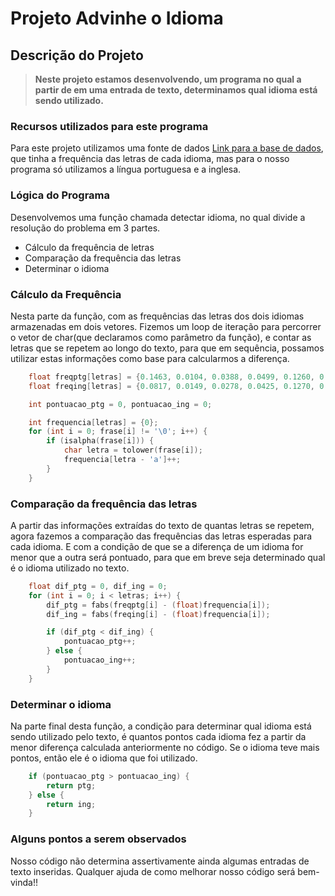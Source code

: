 # Projeto Advinhe o Idioma

## Descrição do Projeto
 > **Neste projeto estamos desenvolvendo, um programa no qual a partir de em uma entrada de texto, determinamos qual idioma está sendo utilizado.**

### Recursos utilizados para este programa
Para este projeto utilizamos uma fonte de dados [Link para a base de dados](https://pt.wikipedia.org/wiki/Frequ%C3%AAncia_de_letras), que tinha a frequência das letras de cada idioma, mas para o nosso programa só utilizamos a língua portuguesa e a inglesa. 

### Lógica do Programa
Desenvolvemos uma função chamada detectar idioma, no qual divide a resolução do problema em 3 partes.

- Cálculo da frequência de letras
- Comparação da frequência das letras
- Determinar o idioma

### Cálculo da Frequência
Nesta parte da função, com as frequências das letras dos dois idiomas armazenadas em dois vetores. Fizemos um loop de iteração para percorrer o vetor de char(que declaramos como parâmetro da função), e contar as letras que se repetem ao longo do texto, para que em sequência, possamos utilizar estas informações como base para calcularmos a diferença.

```c
    float freqptg[letras] = {0.1463, 0.0104, 0.0388, 0.0499, 0.1260, 0.0102, 0.0130, 0.0128, 0.0618, 0.0040, 0.0002, 0.0278, 0.0474, 0.0505, 0.1073, 0.0252, 0.0120, 0.0653, 0.0781, 0.0434, 0.0463, 0.0167, 0.0001, 0.0021, 0.0001, 0.0047};
    float freqing[letras] = {0.0817, 0.0149, 0.0278, 0.0425, 0.1270, 0.0223, 0.0202, 0.0609, 0.0697, 0.0153, 0.0072, 0.0403, 0.0241, 0.0675, 0.0751, 0.0193, 0.0009, 0.0599, 0.0633, 0.0906, 0.0276, 0.0098, 0.0236, 0.0015, 0.0197, 0.0007};

    int pontuacao_ptg = 0, pontuacao_ing = 0;

    int frequencia[letras] = {0};
    for (int i = 0; frase[i] != '\0'; i++) {
        if (isalpha(frase[i])) {
            char letra = tolower(frase[i]);
            frequencia[letra - 'a']++;
        }
    }
```

### Comparação da frequência das letras
A partir das informações extraídas do texto de quantas letras se repetem, agora fazemos a comparação das frequências das letras esperadas para cada idioma. E com a condição de que se a diferença de um idioma for menor que a outra será pontuado, para que em breve seja determinado qual é o idioma utilizado no texto.

```c
    float dif_ptg = 0, dif_ing = 0;
    for (int i = 0; i < letras; i++) {
        dif_ptg = fabs(freqptg[i] - (float)frequencia[i]);
        dif_ing = fabs(freqing[i] - (float)frequencia[i]);

        if (dif_ptg < dif_ing) {
            pontuacao_ptg++;
        } else {
            pontuacao_ing++;
        }
    }
```

### Determinar o idioma
Na parte final desta função, a condição para determinar qual idioma está sendo utilizado pelo texto, é quantos pontos cada idioma fez a partir da menor diferença calculada anteriormente no código. Se o idioma teve mais pontos, então ele é o idioma que foi utilizado.

```c
    if (pontuacao_ptg > pontuacao_ing) {
        return ptg;
    } else {
        return ing;
    }
```

### Alguns pontos a serem observados
Nosso código não determina assertivamente ainda algumas entradas de texto inseridas. Qualquer ajuda de como melhorar nosso código será bem-vinda!!
